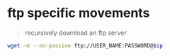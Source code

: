 # ftp specific movements

> recursively download an ftp server
```sh
wget -m --no-passive ftp://USER_NAME:PASSWORD@$ip
```


